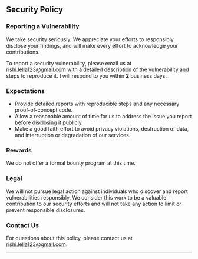 ## Security Policy

### Reporting a Vulnerability

We take security seriously. We appreciate your efforts to responsibly disclose your findings, and will make every effort to acknowledge your contributions.

To report a security vulnerability, please email us at [rishi.lella123@gmail.com](mailto:rishi.lella123@gmail.com) with a detailed description of the vulnerability and steps to reproduce it. I will respond to you within **2** business days.


### Expectations

- Provide detailed reports with reproducible steps and any necessary proof-of-concept code.
- Allow a reasonable amount of time for us to address the issue you report before disclosing it publicly.
- Make a good faith effort to avoid privacy violations, destruction of data, and interruption or degradation of our services.

### Rewards

We do not offer a formal bounty program at this time.

### Legal

We will not pursue legal action against individuals who discover and report vulnerabilities responsibly. We consider this work to be a valuable contribution to our security efforts and will not take any action to limit or prevent responsible disclosures.

### Contact Us

For questions about this policy, please contact us at [rishi.lella123@gmail.com](mailto:rishi.lella123@gmail.com).

---

